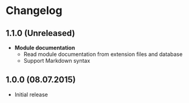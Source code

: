 Changelog
=========

1.1.0 (Unreleased)
---
* **Module documentation**
  * Read module documentation from extension files and database
  * Support Markdown syntax

1.0.0 (08.07.2015)
---
* Initial release
